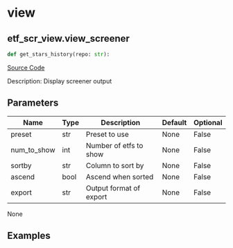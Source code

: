 # view

## etf_scr_view.view_screener

```python
def get_stars_history(repo: str):
```
[Source Code](https://github.com/OpenBB-finance/OpenBBTerminal/tree/main/openbb_terminal/etf/screener/screener_view.py#L17)

Description: Display screener output

## Parameters

| Name | Type | Description | Default | Optional |
| ---- | ---- | ----------- | ------- | -------- |
| preset | str | Preset to use | None | False |
| num_to_show | int | Number of etfs to show | None | False |
| sortby | str | Column to sort by | None | False |
| ascend | bool | Ascend when sorted | None | False |
| export | str | Output format of export | None | False |

None

## Examples

